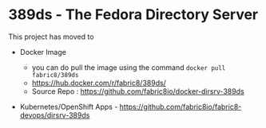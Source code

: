 # 389ds - The Fedora Directory Server

This project has moved to 

* Docker Image 
  
  * you can do pull the image using the command `docker pull fabric8/389ds`
  * https://hub.docker.com/r/fabric8/389ds/
  * Source Repo : https://github.com/fabric8io/docker-dirsrv-389ds 

* Kubernetes/OpenShift Apps - https://github.com/fabric8io/fabric8-devops/dirsrv-389ds